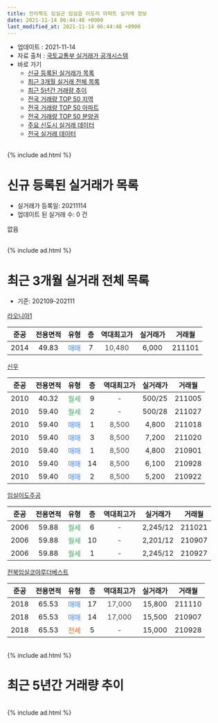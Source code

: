 ```yaml
---
title: 전라북도 임실군 임실읍 이도리 아파트 실거래 정보
date: 2021-11-14 06:44:48 +0900
last_modified_at: 2021-11-14 06:44:48 +0900
---
```


* 업데이트 : 2021-11-14
* 자료 출처 : [국토교통부 실거래가 공개시스템](http://rt.molit.go.kr)
* 바로 가기
    * [신규 등록된 실거래가 목록](#신규-등록된-실거래가-목록)
    * [최근 3개월 실거래 전체 목록](#최근-3개월-실거래-전체-목록)
    * [최근 5년간 거래량 추이](#최근-5년간-거래량-추이)
    * [전국 거래량 TOP 50 지역](https://inasie.github.io/apt-trade-info/최근-3개월-전국에서-가장-거래가-많이-발생한-지역)
    * [전국 거래량 TOP 50 아파트](https://inasie.github.io/apt-trade-info/최근-3개월-전국에서-가장-거래가-많이-발생한-아파트)
    * [전국 거래량 TOP 50 분양권](https://inasie.github.io/apt-trade-info/최근-3개월-전국에서-가장-거래가-많이-발생한-분양권)
    * [주요 신도시 실거래 데이터](https://inasie.github.io/apt-trade-info/주요-신도시)
    * [전국 실거래 데이터](https://inasie.github.io/apt-trade-info/전국)
<br>
{% include ad.html %}
<br>

# 신규 등록된 실거래가 목록
* 실거래가 등록일: 20211114
* 업데이트 된 실거래 수: 0 건

없음

<br>
{% include ad.html %}
<br>

# 최근 3개월 실거래 전체 목록
* 기준: 202109-202111


[라오니아1](https://search.naver.com/search.naver?query=%EC%A0%84%EB%9D%BC%EB%B6%81%EB%8F%84+%EC%9E%84%EC%8B%A4%EA%B5%B0+%EC%9E%84%EC%8B%A4%EC%9D%8D+%EC%9D%B4%EB%8F%84%EB%A6%AC+%EB%9D%BC%EC%98%A4%EB%8B%88%EC%95%841)

|준공|전용면적|유형|층|역대최고가|실거래가|거래월|
|:---:|:---:|:---:|:---:|:---:|:---:|:---:|
|2014|49.83|<span style="color:#4285f3">매매</span>|7|<span style="color:#444444">10,480</span>|6,000|211101|

[신우](https://search.naver.com/search.naver?query=%EC%A0%84%EB%9D%BC%EB%B6%81%EB%8F%84+%EC%9E%84%EC%8B%A4%EA%B5%B0+%EC%9E%84%EC%8B%A4%EC%9D%8D+%EC%9D%B4%EB%8F%84%EB%A6%AC+%EC%8B%A0%EC%9A%B0)

|준공|전용면적|유형|층|역대최고가|실거래가|거래월|
|:---:|:---:|:---:|:---:|:---:|:---:|:---:|
|2010|40.32|<span style="color:#34a853">월세</span>|9|<span style="color:#444444">-</span>|500/25|211005|
|2010|59.40|<span style="color:#34a853">월세</span>|2|<span style="color:#444444">-</span>|500/28|211027|
|2010|59.40|<span style="color:#4285f3">매매</span>|1|<span style="color:#444444">8,500</span>|4,800|211018|
|2010|59.40|<span style="color:#4285f3">매매</span>|3|<span style="color:#444444">8,500</span>|7,200|211020|
|2010|59.40|<span style="color:#4285f3">매매</span>|1|<span style="color:#444444">8,500</span>|4,800|210901|
|2010|59.40|<span style="color:#4285f3">매매</span>|14|<span style="color:#444444">8,500</span>|6,100|210928|
|2010|59.40|<span style="color:#4285f3">매매</span>|2|<span style="color:#444444">8,500</span>|5,200|210922|

[임실이도주공](https://search.naver.com/search.naver?query=%EC%A0%84%EB%9D%BC%EB%B6%81%EB%8F%84+%EC%9E%84%EC%8B%A4%EA%B5%B0+%EC%9E%84%EC%8B%A4%EC%9D%8D+%EC%9D%B4%EB%8F%84%EB%A6%AC+%EC%9E%84%EC%8B%A4%EC%9D%B4%EB%8F%84%EC%A3%BC%EA%B3%B5)

|준공|전용면적|유형|층|역대최고가|실거래가|거래월|
|:---:|:---:|:---:|:---:|:---:|:---:|:---:|
|2006|59.88|<span style="color:#34a853">월세</span>|6|<span style="color:#444444">-</span>|2,245/12|211021|
|2006|59.88|<span style="color:#34a853">월세</span>|10|<span style="color:#444444">-</span>|2,201/12|210907|
|2006|59.88|<span style="color:#34a853">월세</span>|1|<span style="color:#444444">-</span>|2,245/12|210927|

[전북임실코아루더베스트](https://search.naver.com/search.naver?query=%EC%A0%84%EB%9D%BC%EB%B6%81%EB%8F%84+%EC%9E%84%EC%8B%A4%EA%B5%B0+%EC%9E%84%EC%8B%A4%EC%9D%8D+%EC%9D%B4%EB%8F%84%EB%A6%AC+%EC%A0%84%EB%B6%81%EC%9E%84%EC%8B%A4%EC%BD%94%EC%95%84%EB%A3%A8%EB%8D%94%EB%B2%A0%EC%8A%A4%ED%8A%B8)

|준공|전용면적|유형|층|역대최고가|실거래가|거래월|
|:---:|:---:|:---:|:---:|:---:|:---:|:---:|
|2018|65.53|<span style="color:#4285f3">매매</span>|17|<span style="color:#444444">17,000</span>|15,800|211110|
|2018|65.53|<span style="color:#4285f3">매매</span>|14|<span style="color:#444444">17,000</span>|15,500|210907|
|2018|65.53|<span style="color:#ff5a00">전세</span>|5|<span style="color:#444444">-</span>|15,000|210928|


<br>
{% include ad.html %}
<br>

# 최근 5년간 거래량 추이


<div style="width:100%;">
    <canvas id="deal_progress" height="200"></canvas>
</div>

<script>
new Chart(document.getElementById("deal_progress"), {
    type: 'line',
    data: {
        labels: ['201611','201612','201701','201702','201703','201704','201705','201706','201707','201708','201709','201710','201711','201712','201801','201802','201803','201804','201805','201806','201807','201808','201809','201810','201811','201812','201901','201902','201903','201904','201905','201906','201907','201908','201909','201910','201911','201912','202001','202002','202003','202004','202005','202006','202007','202008','202009','202010','202011','202012','202101','202102','202103','202104','202105','202106','202107','202108','202109','202110','202111'],
        datasets: [{
            label: '매매',
            pointRadius: 1,
            data: [6, 2, 5, 5, 3, 3, 6, 19, 1, 5, 0, 0, 1, 2, 2, 0, 4, 2, 0, 3, 1, 3, 3, 2, 7, 0, 3, 3, 0, 4, 5, 0, 3, 1, 2, 1, 5, 2, 4, 3, 9, 5, 8, 3, 3, 3, 2, 4, 3, 9, 6, 6, 3, 6, 4, 13, 4, 9, 4, 2, 2],
            borderColor: "rgba(255, 201, 14, 1)",
            backgroundColor: "rgba(255, 201, 14, 0.5)",
            fill: false,
            lineTension: 0
        },{
            label: '전월세',
            pointRadius: 1,
            data: [4, 4, 1, 1, 1, 2, 2, 1, 4, 1, 1, 3, 2, 3, 2, 5, 1, 3, 3, 3, 1, 3, 10, 2, 6, 4, 7, 5, 5, 1, 3, 5, 3, 5, 3, 4, 6, 4, 4, 3, 5, 6, 2, 1, 6, 3, 3, 5, 3, 14, 34, 7, 9, 6, 6, 1, 2, 4, 3, 3, 0],
            borderColor: "rgba(0, 141, 185, 1)",
            backgroundColor: "rgba(0, 141, 185, 0.5)",
            fill: false,
            lineTension: 0
        }
        ]
    },
    options: {
        responsive: true,
        title: {
            display: false
        },
        tooltips: {
            mode: 'index',
            intersect: false
        },
        hover: {
            mode: 'nearest',
            intersect: true
        },
        scales: {
            xAxes: [{
                display: true,
                scaleLabel: {
                    display: true,
                    labelString: '년/월'
                }
            }],
            yAxes: [{
                display: true,
                ticks: {
                    suggestedMin: 0,
                },
                scaleLabel: {
                    display: true,
                    labelString: '실거래 수'
                }
            }]
        }
    }
});

</script>


<br>
{% include ad.html %}
<br>

